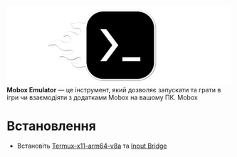 ![logo](logo.png)
**Mobox Emulator** — це інструмент, який дозволяє запускати та грати в ігри чи взаємодіяти з додатками Mobox на вашому ПК. Mobox
# Встановлення 
* Встановіть [Termux-x11-arm64-v8a](https://raw.githubusercontent.com/uzvarUA/mobox-arm64/main/app-arm64-v8a-debug.apk) та [Input Bridge](https://raw.githubusercontent.com/uzvarUA/mobox-arm64/main/inputbridge.apk)
